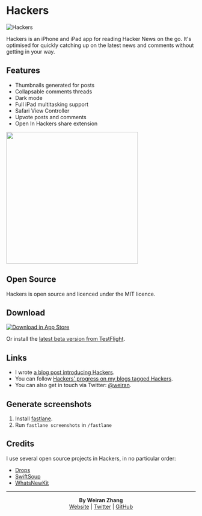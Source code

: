 # Hackers

![Hackers](https://github.com/weiran/Hackers/workflows/Hackers/badge.svg?branch=master)

Hackers is an iPhone and iPad app for reading Hacker News on the go. It's optimised for quickly catching up on the latest news and comments without getting in your way.

## Features

* Thumbnails generated for posts
* Collapsable comments threads
* Dark mode
* Full iPad multitasking support
* Safari View Controller
* Upvote posts and comments
* Open In Hackers share extension

<img src="https://user-images.githubusercontent.com/1109819/162569111-f05c2511-99fa-40ba-80f1-b11774fc4611.png" width="350">

## Open Source

Hackers is open source and licenced under the MIT licence.

## Download

[![Download in App Store][3]][2] 

Or install the [latest beta version from TestFlight][4].

[2]: https://itunes.apple.com/gb/app/hackers-hacker-news-reading/id603503901?at=11l4G8&ct=github
[3]: http://i.imgur.com/oRdf2WM.png
[4]: https://testflight.apple.com/join/UDLeEQde

## Links

* I wrote [a blog post introducing Hackers](http://weiran.co/blog/2013/3/hackers-a-hacker-news-app-for-iphone). 
* You can follow [Hackers' progress on my blogs tagged Hackers](http://weiran.co/?tag=hackers).
* You can also get in touch via Twitter: [@weiran](https://twitter.com/weiran).


## Generate screenshots

1. Install [fastlane](https://fastlane.tools).
2. Run `fastlane screenshots` in `/fastlane`

## Credits

I use several open source projects in Hackers, in no particular order:

* [Drops](https://github.com/omaralbeik/Drops)
* [SwiftSoup](https://github.com/scinfu/SwiftSoup.git)
* [WhatsNewKit](https://github.com/SvenTiigi/WhatsNewKit)

---
<p align="center">
  <b>By Weiran Zhang</b><br>
  <a href="https://weiran.co">Website</a> |
  <a href="https://twitter.com/weiran">Twitter</a> |
  <a href="https://github.com/weiran">GitHub</a>
</p>
